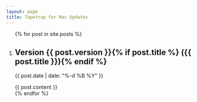 ```yaml
---
layout: page
title: Tapetrap for Mac Updates
---
```


<ol class="updates">
{% for post in site.posts %}
<li>
  <h2>Version {{ post.version }}{% if post.title %} ({{ post.title }}){% endif %}</h2>
  <p class="date">{{ post.date | date: "%-d %B %Y" }}</p>
  {{ post.content }}
</li>
{% endfor %}
</ol>